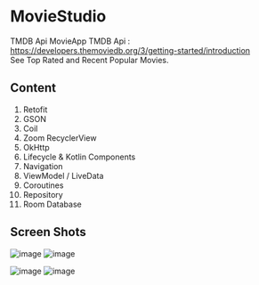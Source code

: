 # MovieStudio
TMDB Api MovieApp
TMDB Api : https://developers.themoviedb.org/3/getting-started/introduction <br />
See Top Rated and Recent Popular Movies.

## Content
1) Retofit
2) GSON
3) Coil
4) Zoom RecyclerView
5) OkHttp
6) Lifecycle & Kotlin Components
7) Navigation
8) ViewModel / LiveData
9) Coroutines
10) Repository
11) Room Database

## Screen Shots

![image](https://user-images.githubusercontent.com/55717182/162339968-1a4d2d98-1018-46d6-b375-71d32602e719.png)
![image](https://user-images.githubusercontent.com/55717182/162340012-976b5723-065b-4e2b-8214-d2d0b103c0ab.png)<br />

![image](https://user-images.githubusercontent.com/55717182/162340029-b4d89d18-a2ab-4e56-b6f2-11635f4e4a7d.png)
![image](https://user-images.githubusercontent.com/55717182/162340068-2fba9af7-f157-4394-8bf7-975077582c89.png)<br />

